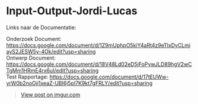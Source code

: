 # Input-Output-Jordi-Lucas

Links naar de Documentatie:

Onderzoek Document: https://docs.google.com/document/d/1Z9mUphpO5kiY4aRt4z9eTlxDyCLmiayS2JESW5y-4Ok/edit?usp=sharing <br>
Ontwerp Document: https://docs.google.com/document/d/18V48Ld02eD5jFoPywJLD89hgV2wCTgMm1HRmE4rx6uI/edit?usp=sharing <br>
Test Rapportage: https://docs.google.com/document/d/17tEUWw-yrW0b2noOji1xeaZ-UBI6j5pl7K9kt7gFRLY/edit?usp=sharing <br>

<blockquote class="imgur-embed-pub" lang="en" data-id="rGwGZvu"><a href="//imgur.com/rGwGZvu">View post on imgur.com</a></blockquote><script async src="//s.imgur.com/min/embed.js" charset="utf-8"></script>
